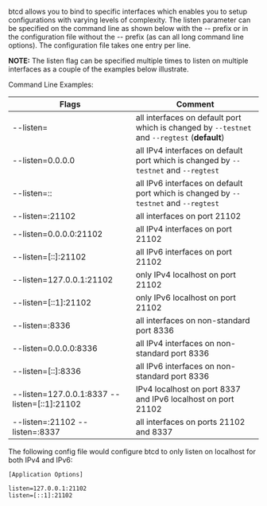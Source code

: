 btcd allows you to bind to specific interfaces which enables you to setup
configurations with varying levels of complexity.  The listen parameter can be
specified on the command line as shown below with the -- prefix or in the
configuration file without the -- prefix (as can all long command line options).
The configuration file takes one entry per line.

**NOTE:** The listen flag can be specified multiple times to listen on multiple
interfaces as a couple of the examples below illustrate.

Command Line Examples:

|Flags|Comment|
|----------|------------|
|--listen=|all interfaces on default port which is changed by `--testnet` and `--regtest` (**default**)|
|--listen=0.0.0.0|all IPv4 interfaces on default port which is changed by `--testnet` and `--regtest`|
|--listen=::|all IPv6 interfaces on default port which is changed by `--testnet` and `--regtest`|
|--listen=:21102|all interfaces on port 21102|
|--listen=0.0.0.0:21102|all IPv4 interfaces on port 21102|
|--listen=[::]:21102|all IPv6 interfaces on port 21102|
|--listen=127.0.0.1:21102|only IPv4 localhost on port 21102|
|--listen=[::1]:21102|only IPv6 localhost on port 21102|
|--listen=:8336|all interfaces on non-standard port 8336|
|--listen=0.0.0.0:8336|all IPv4 interfaces on non-standard port 8336|
|--listen=[::]:8336|all IPv6 interfaces on non-standard port 8336|
|--listen=127.0.0.1:8337 --listen=[::1]:21102|IPv4 localhost on port 8337 and IPv6 localhost on port 21102|
|--listen=:21102 --listen=:8337|all interfaces on ports 21102 and 8337|

The following config file would configure btcd to only listen on localhost for both IPv4 and IPv6:

```text
[Application Options]

listen=127.0.0.1:21102
listen=[::1]:21102
```
